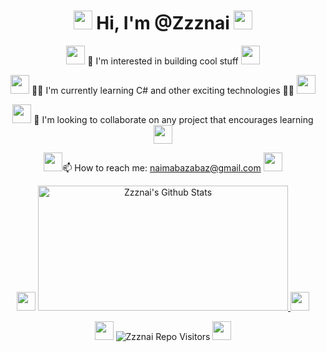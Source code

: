 <h1 align="center"> <img src="https://github.com/Zzznai/Zzznai/blob/main/cactus.gif" width="30px"> Hi, I'm @Zzznai <img src="https://github.com/Zzznai/Zzznai/blob/main/cactus.gif" width="30px"> </h1> <p align="center"> <img src="https://github.com/Zzznai/Zzznai/blob/main/cactus.gif" width="30px"> 👀 I'm interested in building cool stuff <img src="https://github.com/Zzznai/Zzznai/blob/main/cactus.gif" width="30px"> </p> <p align="center"> <img src="https://github.com/Zzznai/Zzznai/blob/main/cactus.gif" width="30px"> 🌵🌵 I'm currently learning C# and other exciting technologies 🌵🌵 <img src="https://github.com/Zzznai/Zzznai/blob/main/cactus.gif" width="30px"> </p> <p align="center"> <img src="https://github.com/Zzznai/Zzznai/blob/main/cactus.gif" width="30px"> 💞️ I'm looking to collaborate on any project that encourages learning <img src="https://github.com/Zzznai/Zzznai/blob/main/cactus.gif" width="30px"> </p> <p align="center"> <img src="https://github.com/Zzznai/Zzznai/blob/main/cactus.gif" width="30px">📫 How to reach me: <a href="mailto:naimabazabaz@gmail.com">naimabazabaz@gmail.com</a> <img src="https://github.com/Zzznai/Zzznai/blob/main/cactus.gif" width="30px"> </p> <p align="center"> <img src="https://github.com/Zzznai/Zzznai/blob/main/cactus.gif" width="30px"> <a href="https://github.com/Zzznai?tab=repositories&sort=stargazers"> <img alt="Zzznai's Github Stats" src="https://github-readme-stats.vercel.app/api?username=Zzznai&show_icons=true&theme=merko" height="200px" width="400px" /> </a> <img src="https://github.com/Zzznai/Zzznai/blob/main/cactus.gif" width="30px"> </p> <p align="center"> <img src="https://github.com/Zzznai/Zzznai/blob/main/cactus.gif" width="30px"> <img src="https://visitor-badge.laobi.icu/badge?page_id=Zzznai" alt="Zzznai Repo Visitors"> <img src="https://github.com/Zzznai/Zzznai/blob/main/cactus.gif" width="30px"> </p>
<!

<!---
Zzznai/Zzznai is a ✨ special ✨ repository because its `README.md` (this file) appears on your GitHub profile.
You can click the Preview link to take a look at your changes.
--->
